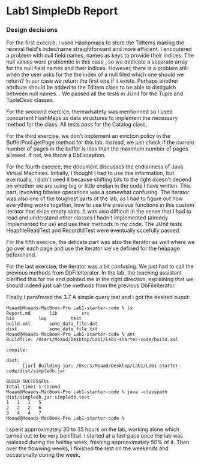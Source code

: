 # Lab1 SimpleDb Report
### Design decisions
For the first execice, I used Hashpmaps to store the TdItems making  the reireval field's index/name  straightforward and more efficient. I encoutered a problem with null field names, names as keys to provide their indices. The null values were problemtic in this case , so we dedicate a separate array for the null field names and their indices. However, there is  a problem still:  when the user asks for the the index of a null filed which one should we return? In our case we return the first one if it exists. Perhaps another attribute should be added to the TdItem class to be able to distiguish between  null names. . We passed all the tests in JUnit for the Tuple and TupleDesc classes.

For the seocond exercice, thereadsafety was mentionned so I used concurrent HashMaps as data structures to implement the necessary method for the class. All tests pass for the Catalog class.

For the third exercise, we don't implement an eviction policy in the BufferPool.getPage method for this lab. Instead, we just check if the current number of pages in the buffer is less than the maximum number of pages allowed. If not, we throw a DbException.

For the fourth execice, the document discusses the endianness of Java Virtual Machines.  Initially, I thought I had to use this information, but eventually, I didn't need it because shifting bits to the right doesn't depend on whether we are using big or little endian in the code I have written. This part, involving bitwise operations  was a somewhat confusing. The iterator was also one of the toughest parts of the lab, as I had to figure out how everything works together, how to use the previous functions in this custom iterator that skips empty slots. It was also difficult in the sense that I had to read and understand other classes I hadn't implemented (already implemented for us) and use their methods in my code. The JUnit  tests HeapfileReadTest and RecordIdTest were eventually sccefully passed.

For the fifth execice, the delicate part was also the iterator as well where we go over each page and use the iterator we've defined for the heapage beforehand.


For the last exercise, the iterator was a bit confusing. We just had to call the previous methods from DbFileIterator. In the lab, the teaching assistant clarified this for me and pointed me in the right direction, explaining that we should indeed just call the methods from the previous DbFileIterator.

Finally I perofmred the 3.7 A simple query test and i got the desired ouput:
```
Moaad@Moaads-MacBook-Pro Lab1-starter-code % ls
Report.md		lib			src
bin			log			test
build.xml		some_data_file.dat
dist			some_data_file.txt
Moaad@Moaads-MacBook-Pro Lab1-starter-code % ant
Buildfile: /Users/Moaad/Desktop/Lab1/Lab1-starter-code/build.xml

compile:

dist:
      [jar] Building jar: /Users/Moaad/Desktop/Lab1/Lab1-starter-code/dist/simpledb.jar

BUILD SUCCESSFUL
Total time: 1 second
Moaad@Moaads-MacBook-Pro Lab1-starter-code % java -classpath dist/simpledb.jar simpledb.test
1	1	1	5
2	2	2	6
3	4	4	7
Moaad@Moaads-MacBook-Pro Lab1-starter-code % 
```


I spent apprroximately 30 to 35 hours on the lab, working alone which turned out to be very benifitial. I started  at a fast pace once the lab was realesed during the holday week, fnishing approaximately 50% of it. Then over the flowwing weeks, I finished the rest on the weekends and occasionally during the week.
